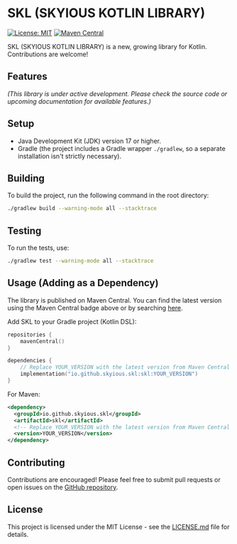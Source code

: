 # SKL (SKYIOUS KOTLIN LIBRARY)

[![License: MIT](https://img.shields.io/badge/License-MIT-yellow.svg)](https://opensource.org/licenses/MIT)
[![Maven Central](https://img.shields.io/maven-central/v/io.github.skyious.skl/skl.svg?label=Maven%20Central)](https://search.maven.org/search?q=g:%22io.github.skyious.skl%22%20AND%20a:%22skl%22)

SKL (SKYIOUS KOTLIN LIBRARY) is a new, growing library for Kotlin. Contributions are welcome!

## Features

*(This library is under active development. Please check the source code or upcoming documentation for available features.)*

## Setup

*   Java Development Kit (JDK) version 17 or higher.
*   Gradle (the project includes a Gradle wrapper `./gradlew`, so a separate installation isn't strictly necessary).

## Building

To build the project, run the following command in the root directory:

```bash
./gradlew build --warning-mode all --stacktrace
```

## Testing

To run the tests, use:

```bash
./gradlew test --warning-mode all --stacktrace
```

## Usage (Adding as a Dependency)

The library is published on Maven Central. You can find the latest version using the Maven Central badge above or by searching [here](https://search.maven.org/search?q=g:%22io.github.skyious.skl%22%20AND%20a:%22skl%22).

Add SKL to your Gradle project (Kotlin DSL):

```kotlin
repositories {
    mavenCentral()
}

dependencies {
    // Replace YOUR_VERSION with the latest version from Maven Central
    implementation("io.github.skyious.skl:skl:YOUR_VERSION")
}
```

For Maven:

```xml
<dependency>
  <groupId>io.github.skyious.skl</groupId>
  <artifactId>skl</artifactId>
  <!-- Replace YOUR_VERSION with the latest version from Maven Central -->
  <version>YOUR_VERSION</version>
</dependency>
```

## Contributing

Contributions are encouraged! Please feel free to submit pull requests or open issues on the [GitHub repository](https://github.com/SKYIOUS/skl/).

## License

This project is licensed under the MIT License - see the [LICENSE.md](LICENSE.md) file for details. 